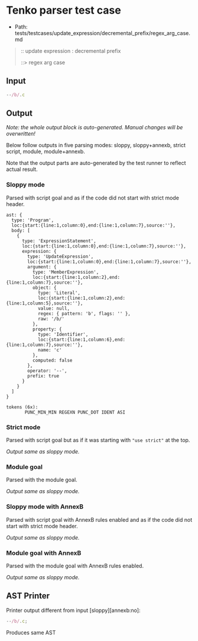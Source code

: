 # Tenko parser test case

- Path: tests/testcases/update_expression/decremental_prefix/regex_arg_case.md

> :: update expression : decremental prefix
>
> ::> regex arg case

## Input

`````js
--/b/.c
`````

## Output

_Note: the whole output block is auto-generated. Manual changes will be overwritten!_

Below follow outputs in five parsing modes: sloppy, sloppy+annexb, strict script, module, module+annexb.

Note that the output parts are auto-generated by the test runner to reflect actual result.

### Sloppy mode

Parsed with script goal and as if the code did not start with strict mode header.

`````
ast: {
  type: 'Program',
  loc:{start:{line:1,column:0},end:{line:1,column:7},source:''},
  body: [
    {
      type: 'ExpressionStatement',
      loc:{start:{line:1,column:0},end:{line:1,column:7},source:''},
      expression: {
        type: 'UpdateExpression',
        loc:{start:{line:1,column:0},end:{line:1,column:7},source:''},
        argument: {
          type: 'MemberExpression',
          loc:{start:{line:1,column:2},end:{line:1,column:7},source:''},
          object: {
            type: 'Literal',
            loc:{start:{line:1,column:2},end:{line:1,column:5},source:''},
            value: null,
            regex: { pattern: 'b', flags: '' },
            raw: '/b/'
          },
          property: {
            type: 'Identifier',
            loc:{start:{line:1,column:6},end:{line:1,column:7},source:''},
            name: 'c'
          },
          computed: false
        },
        operator: '--',
        prefix: true
      }
    }
  ]
}

tokens (6x):
       PUNC_MIN_MIN REGEXN PUNC_DOT IDENT ASI
`````

### Strict mode

Parsed with script goal but as if it was starting with `"use strict"` at the top.

_Output same as sloppy mode._

### Module goal

Parsed with the module goal.

_Output same as sloppy mode._

### Sloppy mode with AnnexB

Parsed with script goal with AnnexB rules enabled and as if the code did not start with strict mode header.

_Output same as sloppy mode._

### Module goal with AnnexB

Parsed with the module goal with AnnexB rules enabled.

_Output same as sloppy mode._

## AST Printer

Printer output different from input [sloppy][annexb:no]:

````js
--/b/.c;
````

Produces same AST
